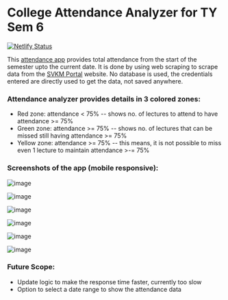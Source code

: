 # College Attendance Analyzer for TY Sem 6

[![Netlify Status](https://api.netlify.com/api/v1/badges/08415c9a-2457-4240-8008-ab7eac2952bc/deploy-status)](https://app.netlify.com/sites/attendance-analyzer/deploys)

This [attendance app](https://attendance-analyzer.netlify.app) provides total attendance from  the start of the semester upto the current date.
It is done by using web scraping to scrape data from the [SVKM Portal](https://portal.svkm.ac.in/usermgmt/login) website.
No database is used, the credentials entered are directly used to get the data, not saved anywhere.

### Attendance analyzer provides details in 3 colored zones:

-   Red zone: attendance < 75% -- shows no. of lectures to attend to have attendance >= 75%
-   Green zone: attendance >= 75% -- shows no. of lectures that can be missed still having attendance >= 75%
-   Yellow zone: attendance >= 75% -- this means, it is not possible to miss even 1 lecture to maintain attendance >-= 75%

### Screenshots of the app (mobile responsive):

![image](https://github.com/mohitdhatrak/college-attendance-analyzer/assets/91209576/d3a66dce-9f83-425f-b827-416ec50fc4e9)

![image](https://github.com/mohitdhatrak/college-attendance-analyzer/assets/91209576/b1145188-a8c7-4549-83bb-b7d8188e8c83)

![image](https://github.com/mohitdhatrak/college-attendance-analyzer/assets/91209576/aa509771-d459-4a19-9838-ddab8f3e14f7)

![image](https://github.com/mohitdhatrak/college-attendance-analyzer/assets/91209576/bd9a9a59-aaa5-4dd1-8d95-1a0a903bc8b4)

![image](https://github.com/mohitdhatrak/college-attendance-analyzer/assets/91209576/ee1d4be1-e52c-4564-afd0-0bf53e4376b5)

![image](https://github.com/mohitdhatrak/college-attendance-analyzer/assets/91209576/4abe318d-081b-4d44-8481-7b8bc46d4976)

### Future Scope:

-   Update logic to make the response time faster, currently too slow
-   Option to select a date range to show the attendance data
